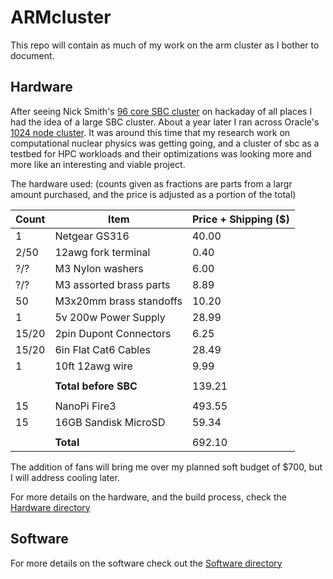 # ARMcluster

This repo will contain as much of my work on the arm cluster as I bother to document.

## Hardware

After seeing Nick Smith's [96 core SBC cluster](https://climbers.net/sbc/nanopi-fire3-arm-supercomputer/) on hackaday of all places I had the idea of a large SBC cluster. About a year later I ran across Oracle's [1024 node cluster](https://blogs.oracle.com/developers/building-the-world%e2%80%99s-largest-raspberry-pi-cluster). It was around this time that my research work on computational nuclear physics was getting going, and a cluster of sbc as a testbed for HPC workloads and their optimizations was looking more and more like an interesting and viable project.

The hardware used:
(counts given as fractions are parts from a largr amount purchased, and the price is adjusted as a portion of the total)

|Count  |Item                   |Price + Shipping ($)   |
|-------|-----------------------|-----------------------|
|1      |Netgear GS316          |40.00                  |
|2/50   |12awg fork terminal    |0.40                   |
|?/?    |M3 Nylon washers       |6.00                   |
|?/?    |M3 assorted brass parts|8.89                   |
|50     |M3x20mm brass standoffs|10.20                  |
|1      |5v 200w Power Supply   |28.99                  |
|15/20  |2pin Dupont Connectors |6.25                   |
|15/20  |6in Flat Cat6 Cables   |28.49                  |
|1      |10ft 12awg wire        |9.99                   |
|       |                       |                       |
|       |**Total before SBC**   |139.21                 |
|       |                       |                       |
|15     |NanoPi Fire3           |493.55                 |
|15     |16GB Sandisk MicroSD   |59.34                  |
|       |                       |                       |
|       |**Total**              |692.10                 |

The addition of fans will bring me over my planned soft budget of $700, but I will address cooling later.

For more details on the hardware, and the build process, check the [Hardware directory](/Hardware)

## Software

For more details on the software check out the [Software directory](/Software)
